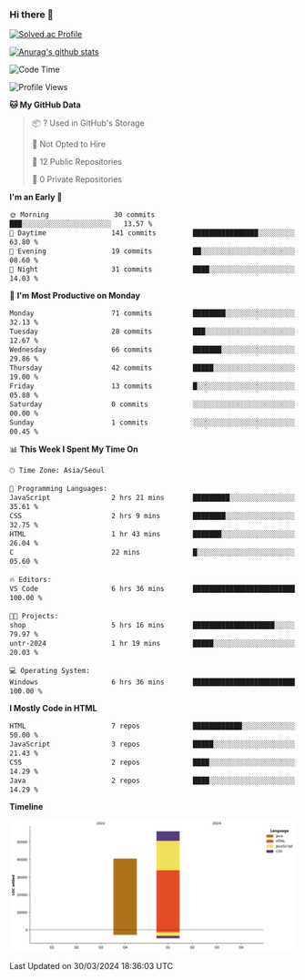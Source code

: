 ### Hi there 👋

[![Solved.ac Profile](http://mazassumnida.wtf/api/v2/generate_badge?boj=qwert3748)](https://solved.ac/qwert3748/)

[![Anurag's github stats](https://github-readme-stats.vercel.app/api?username=hong3737)](https://github.com/anuraghazra/github-readme-stats)
<!--START_SECTION:waka-->
![Code Time](http://img.shields.io/badge/Code%20Time-108%20hrs%2014%20mins-blue)

![Profile Views](http://img.shields.io/badge/Profile%20Views-19-blue)

**🐱 My GitHub Data** 

> 📦 ? Used in GitHub's Storage 
 > 
> 🚫 Not Opted to Hire
 > 
> 📜 12 Public Repositories 
 > 
> 🔑 0 Private Repositories 
 > 
**I'm an Early 🐤** 

```text
🌞 Morning                30 commits          ███░░░░░░░░░░░░░░░░░░░░░░   13.57 % 
🌆 Daytime                141 commits         ████████████████░░░░░░░░░   63.80 % 
🌃 Evening                19 commits          ██░░░░░░░░░░░░░░░░░░░░░░░   08.60 % 
🌙 Night                  31 commits          ████░░░░░░░░░░░░░░░░░░░░░   14.03 % 
```
📅 **I'm Most Productive on Monday** 

```text
Monday                   71 commits          ████████░░░░░░░░░░░░░░░░░   32.13 % 
Tuesday                  28 commits          ███░░░░░░░░░░░░░░░░░░░░░░   12.67 % 
Wednesday                66 commits          ███████░░░░░░░░░░░░░░░░░░   29.86 % 
Thursday                 42 commits          █████░░░░░░░░░░░░░░░░░░░░   19.00 % 
Friday                   13 commits          █░░░░░░░░░░░░░░░░░░░░░░░░   05.88 % 
Saturday                 0 commits           ░░░░░░░░░░░░░░░░░░░░░░░░░   00.00 % 
Sunday                   1 commits           ░░░░░░░░░░░░░░░░░░░░░░░░░   00.45 % 
```


📊 **This Week I Spent My Time On** 

```text
🕑︎ Time Zone: Asia/Seoul

💬 Programming Languages: 
JavaScript               2 hrs 21 mins       █████████░░░░░░░░░░░░░░░░   35.61 % 
CSS                      2 hrs 9 mins        ████████░░░░░░░░░░░░░░░░░   32.75 % 
HTML                     1 hr 43 mins        ███████░░░░░░░░░░░░░░░░░░   26.04 % 
C                        22 mins             █░░░░░░░░░░░░░░░░░░░░░░░░   05.60 % 

🔥 Editors: 
VS Code                  6 hrs 36 mins       █████████████████████████   100.00 % 

🐱‍💻 Projects: 
shop                     5 hrs 16 mins       ████████████████████░░░░░   79.97 % 
untr-2024                1 hr 19 mins        █████░░░░░░░░░░░░░░░░░░░░   20.03 % 

💻 Operating System: 
Windows                  6 hrs 36 mins       █████████████████████████   100.00 % 
```

**I Mostly Code in HTML** 

```text
HTML                     7 repos             ████████████░░░░░░░░░░░░░   50.00 % 
JavaScript               3 repos             █████░░░░░░░░░░░░░░░░░░░░   21.43 % 
CSS                      2 repos             ████░░░░░░░░░░░░░░░░░░░░░   14.29 % 
Java                     2 repos             ████░░░░░░░░░░░░░░░░░░░░░   14.29 % 
```



**Timeline**

![Lines of Code chart](https://raw.githubusercontent.com/hong3737/hong3737/main/assets/bar_graph.png)


 Last Updated on 30/03/2024 18:36:03 UTC
<!--END_SECTION:waka-->
<!--
**hong3737/hong3737** is a ✨ _special_ ✨ repository because its `README.md` (this file) appears on your GitHub profile.

Here are some ideas to get you started:

- 🔭 I’m currently working on ...
- 🌱 I’m currently learning ...
- 👯 I’m looking to collaborate on ...
- 🤔 I’m looking for help with ...
- 💬 Ask me about ...
- 📫 How to reach me: ...
- 😄 Pronouns: ...
- ⚡ Fun fact: ...
-->
